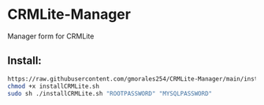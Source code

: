 # CRMLite-Manager
Manager form for CRMLite

## Install:
```sh
https://raw.githubusercontent.com/gmorales254/CRMLite-Manager/main/installCRMLite.sh
chmod +x installCRMLite.sh
sudo sh ./installCRMLite.sh "ROOTPASSWORD" "MYSQLPASSWORD"
```

